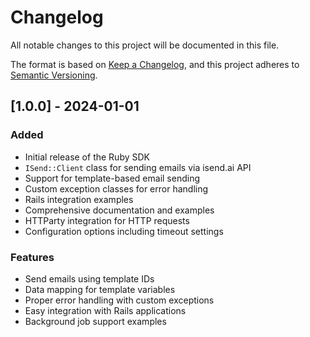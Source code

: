# Changelog

All notable changes to this project will be documented in this file.

The format is based on [Keep a Changelog](https://keepachangelog.com/en/1.0.0/),
and this project adheres to [Semantic Versioning](https://semver.org/spec/v2.0.0.html).

## [1.0.0] - 2024-01-01

### Added
- Initial release of the Ruby SDK
- `ISend::Client` class for sending emails via isend.ai API
- Support for template-based email sending
- Custom exception classes for error handling
- Rails integration examples
- Comprehensive documentation and examples
- HTTParty integration for HTTP requests
- Configuration options including timeout settings

### Features
- Send emails using template IDs
- Data mapping for template variables
- Proper error handling with custom exceptions
- Easy integration with Rails applications
- Background job support examples 